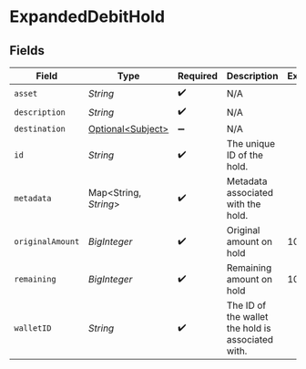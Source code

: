 # ExpandedDebitHold


## Fields

| Field                                                | Type                                                 | Required                                             | Description                                          | Example                                              |
| ---------------------------------------------------- | ---------------------------------------------------- | ---------------------------------------------------- | ---------------------------------------------------- | ---------------------------------------------------- |
| `asset`                                              | *String*                                             | :heavy_check_mark:                                   | N/A                                                  |                                                      |
| `description`                                        | *String*                                             | :heavy_check_mark:                                   | N/A                                                  |                                                      |
| `destination`                                        | [Optional\<Subject>](../../models/shared/Subject.md) | :heavy_minus_sign:                                   | N/A                                                  |                                                      |
| `id`                                                 | *String*                                             | :heavy_check_mark:                                   | The unique ID of the hold.                           |                                                      |
| `metadata`                                           | Map\<String, *String*>                               | :heavy_check_mark:                                   | Metadata associated with the hold.                   |                                                      |
| `originalAmount`                                     | *BigInteger*                                         | :heavy_check_mark:                                   | Original amount on hold                              | 100                                                  |
| `remaining`                                          | *BigInteger*                                         | :heavy_check_mark:                                   | Remaining amount on hold                             | 10                                                   |
| `walletID`                                           | *String*                                             | :heavy_check_mark:                                   | The ID of the wallet the hold is associated with.    |                                                      |